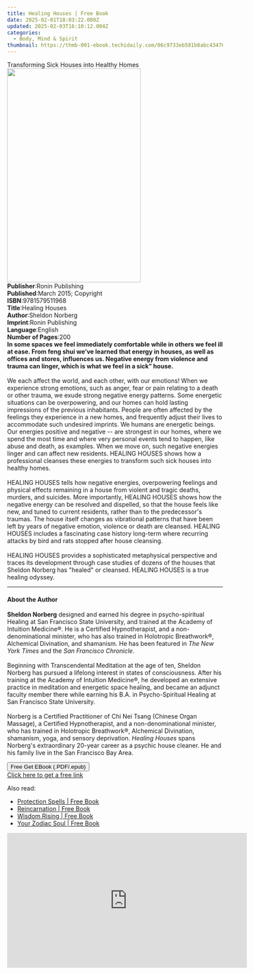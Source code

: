```yaml
---
title: Healing Houses | Free Book
date: 2025-02-01T18:03:22.080Z
updated: 2025-02-03T16:10:12.004Z
categories:
  - Body, Mind & Spirit
thumbnail: https://thmb-001-ebook.techidaily.com/06c9733eb581b8abc434762c9c454448b1ced8ed04a2ff25a075705c360b4d67.jpg
---
```

<main id="book-container">
  <div class="flex flex-col">
    <div class="book-brief flex-1 py-6 px-4 sm:p-6 md:py-10 md:px-8">
      <!-- brief-->
      <div class="book-brief-main">
        Transforming Sick Houses into Healthy Homes
      </div>
    </div>
    <div
      class="book-meta-info flex-1 grid gap-4 col-start-1 col-end-3 row-start-1 sm:mb-6 sm:grid-cols-4 lg:gap-6 lg:col-start-2 lg:row-end-6 lg:row-span-6 lg:mb-0"
    >
      <div
        class="book-meta-info-left place-content-center mt-4 p-4 text-sm leading-6 col-start-2 col-span-2 dark:text-slate-400"
      >
        <img
          class="w-full h-500 object-cover rounded-lg sm:h-255 sm:col-span-2 lg:col-span-full"
          src="https://img-001-ebook.techidaily.com/bf6d6db6f7dd2f1b677088837a3b03d7d2ef780c69ee064feba7f1063f7e8f23.jpg"
          alt=""
          width="312"
          height="500"
        />
      </div>
      <div
        class="book-meta-info-right mt-2 col-start-1 row-start-2 col-span-3 self-center"
      >
        <!-- meta data  -->
        <div class="flex flex-col px-4 md:px-8">
          <div class="flex-1">
            <strong>Publisher</strong>:<span class="px-2"
              >Ronin Publishing</span
            >
          </div>
          <div class="flex-1">
            <strong>Published</strong>:<span class="px-2"
              >March 2015; Copyright</span
            >
          </div>
          <div class="flex-1">
            <strong>ISBN</strong>:<span class="px-2">9781579511968</span>
          </div>
          <div class="flex-1">
            <strong>Title</strong>:<span class="px-2">Healing Houses</span>
          </div>
          <div class="flex-1">
            <strong>Author</strong>:<span class="px-2">Sheldon Norberg</span>
          </div>
          <div class="flex-1">
            <strong>Imprint</strong>:<span class="px-2">Ronin Publishing</span>
          </div>
          <div class="flex-1">
            <strong>Language</strong>:<span class="px-2">English</span>
          </div>
          <div class="flex-1">
            <strong>Number of Pages</strong>:<span class="px-2">200</span>
          </div>
        </div>
      </div>
    </div>
    <div class="book-description flex-1 py-6 px-4 sm:p-6 md:py-10 md:px-8">
      <div class="book-description-main">
        <div accordion-content="" id="description">
          <b
            >In some spaces we feel immediately comfortable while in others we
            feel ill at ease. From feng shui we’ve learned that energy in
            houses, as well as offices and stores, influences us. Negative
            energy from violence and trauma can linger, which is what we feel in
            a sick” house.</b
          ><br /><br />We each affect the world, and each other, with our
          emotions! When we experience strong emotions, such as anger, fear or
          pain relating to a death or other trauma, we exude strong negative
          energy patterns. Some energetic situations can be overpowering, and
          our homes can hold lasting impressions of the previous inhabitants.
          People are often affected by the feelings they experience in a new
          homes, and frequently adjust their lives to accommodate such undesired
          imprints. We humans are energetic beings. Our energies positive and
          negative -- are strongest in our homes, where we spend the most time
          and where very personal events tend to happen, like abuse and death,
          as examples. When we move on, such negative energies linger and can
          affect new residents. HEALING HOUSES shows how a professional cleanses
          these energies to transform such sick houses into healthy homes.<br /><br />HEALING
          HOUSES tells how negative energies, overpowering feelings and physical
          effects remaining in a house from violent and tragic deaths, murders,
          and suicides. More importantly, HEALING HOUSES shows how the negative
          energy can be resolved and dispelled, so that the house feels like
          new, and tuned to current residents, rather than to the predecessor's
          traumas. The house itself changes as vibrational patterns that have
          been left by years of negative emotion, violence or death are
          cleansed. HEALING HOUSES includes a fascinating case history long-term
          where recurring attacks by bird and rats stopped after house
          cleansing. <br /><br />HEALING HOUSES provides a sophisticated
          metaphysical perspective and traces its development through case
          studies of dozens of the houses that Sheldon Norberg has "healed" or
          cleansed. HEALING HOUSES is a true healing odyssey.<br />
        </div>
        <div class="accordion-fader"></div>
      </div>
    </div>
    <div class="book-excerpts flex-1 py-6 px-4 sm:p-6 md:py-10 md:px-8">
      <!-- excerpts-->
      <div class="book-excerpts-main">
        <hr />
        <h4 class="placeholder placeholder-heading">
          <span>About the Author</span>
        </h4>
        <p>
          <b>Sheldon Norberg</b> designed and earned his degree in
          psycho-spiritual Healing at San Francisco State University, and
          trained at the Academy of Intuition Medicine®. He is a Certified
          Hypnotherapist, and a non-denominational minister, who has also
          trained in Holotropic Breathwork®, Alchemical Divination, and
          shamanism. He has been featured in <i>The New York Times</i> and the
          <i>San Francisco Chronicle</i>.<br /><br />Beginning with
          Transcendental Meditation at the age of ten, Sheldon Norberg has
          pursued a lifelong interest in states of consciousness. After his
          training at the Academy of Intuition Medicine®, he developed an
          extensive practice in meditation and energetic space healing, and
          became an adjunct faculty member there while earning his B.A. in
          Psycho-Spiritual Healing at San Francisco State University.<br /><br />Norberg
          is a Certified Practitioner of Chi Nei Tsang (Chinese Organ Massage),
          a Certified Hypnotherapist, and a non-denominational minister, who has
          trained in Holotropic Breathwork®, Alchemical Divination, shamanism,
          yoga, and sensory deprivation. <i>Healing Houses</i> spans Norberg's
          extraordinary 20-year career as a psychic house cleaner. He and his
          family live in the San Francisco Bay Area.
        </p>
      </div>
    </div>
    <div
      class="book-about-author flex-1 py-6 px-4 sm:p-6 md:py-10 md:px-8"
    ></div>
    <div class="book-free-get flex-1 py-6 px-4 sm:p-6 md:py-10 md:px-8">
      <button
        id="btn-free-get"
        class="bg-blue-500 hover:bg-blue-700 text-white font-bold py-2 px-4 rounded"
      >
        Free Get EBook (.PDF/.epub)
      </button>
      <div id="countdown-display" class="px-2 text-lg mt-2"></div>
      <a
        id="free-link"
        class="hidden bg-blue-500 hover:bg-blue-700 text-white font-bold py-2 px-4 rounded"
        href="https://www.ebooks.com/en-us/book/96507103/healing-houses/sheldon-norberg/"
        target="_blank"
        >Click here to get a free link</a
      >
    </div>
    <script>
      let countdownTime = 0;
      let countdownInterval = null;
      document
        .getElementById('btn-free-get')
        .addEventListener('click', startCountdown);
      function startCountdown() {
        countdownTime = new Date().getTime() + 60000 * 3;
        countdownInterval = setInterval(updateCountdown, 1000);
        document.getElementById('btn-free-get').disabled = true;
        document
          .getElementById('btn-free-get')
          .classList.add('bg-gray-500', 'cursor-not-allowed');
      }
      function updateCountdown() {
        let currentTime = new Date().getTime();
        let timeLeft = countdownTime - currentTime;
        let secondsLeft = Math.floor(timeLeft / 1000);
        document.getElementById('countdown-display').innerHTML =
          `Remaining time: ${secondsLeft} seconds.`;
        if (secondsLeft <= 0) {
          clearInterval(countdownInterval);
          document.getElementById('btn-free-get').classList.add('hidden');
          document.getElementById('free-link').classList.remove('hidden');
          document.getElementById('countdown-display').innerHTML = '';
        }
      }
    </script>
  </div>
</main>

<ins class="adsbygoogle"
      style="display:block"
      data-ad-client="ca-pub-7571918770474297"
      data-ad-slot="8358498916"
      data-ad-format="auto"
      data-full-width-responsive="true"></ins>
    

<span class="atpl-alsoreadstyle">Also read:</span>
<div><ul>
<li><a href="https://novels-ebooks.techidaily.com/95931646-9781507208335-protection-spells/"><u>Protection Spells | Free Book</u></a></li>
<li><a href="https://novels-ebooks.techidaily.com/95929435-9781788880527-reincarnation/"><u>Reincarnation | Free Book</u></a></li>
<li><a href="https://novels-ebooks.techidaily.com/95931614-9781501115059-wisdom-rising/"><u>Wisdom Rising | Free Book</u></a></li>
<li><a href="https://novels-ebooks.techidaily.com/95931169-9781841882826-your-zodiac-soul/"><u>Your Zodiac Soul | Free Book</u></a></li>
</ul></div>

<!-- affiliate ads begin -->
<iframe width="560" height="315" src="https://www.youtube.com/embed/XIUatTFH0Zw?si=ZCtoBtIy18y2F5Vc" title="YouTube video player" frameborder="0" allow="accelerometer; autoplay; clipboard-write; encrypted-media; gyroscope; picture-in-picture; web-share" referrerpolicy="strict-origin-when-cross-origin" allowfullscreen></iframe>
<!-- affiliate ads end -->

